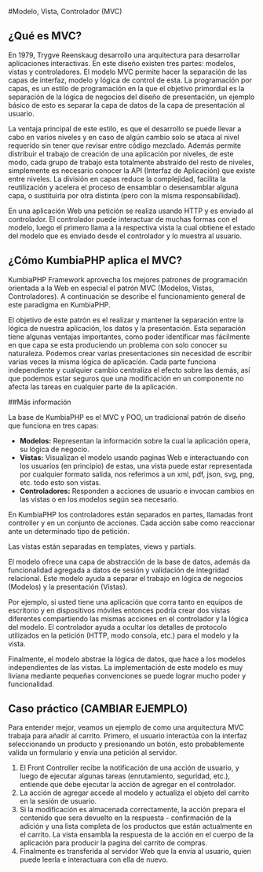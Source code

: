 #Modelo, Vista, Controlador (MVC)

## ¿Qué es MVC?

En 1979, Trygve Reenskaug desarrollo una arquitectura para desarrollar
aplicaciones interactivas. En este diseño existen tres partes: modelos,
vistas y controladores. El modelo MVC permite hacer la separación de las capas
de interfaz, modelo y lógica de control de esta. La programación por capas, es
un estilo de programación en la que el objetivo primordial es la separación de
la lógica de negocios del diseño de presentación, un ejemplo básico de esto es
separar la capa de datos de la capa de presentación al usuario.

La ventaja principal de este estilo, es que el desarrollo se puede llevar a
cabo en varios niveles y en caso de algún cambio solo se ataca al nivel
requerido sin tener que revisar entre código mezclado. Además permite
distribuir el trabajo de creación de una aplicación por niveles, de este modo,
cada grupo de trabajo esta totalmente abstraído del resto de niveles,
simplemente es necesario conocer la API (Interfaz de Aplicación) que existe
entre niveles. La división en capas reduce la complejidad, facilita la
reutilización y acelera el proceso de ensamblar o desensamblar alguna capa, o
sustituirla por otra distinta (pero con la misma responsabilidad).

En una aplicación Web una petición se realiza usando HTTP y es enviado al
controlador. El controlador puede interactuar de muchas formas con el modelo,
luego el primero llama a la respectiva vista la cual obtiene el estado del
modelo que es enviado desde el controlador y lo muestra al usuario.

## ¿Cómo KumbiaPHP aplica el MVC?

KumbiaPHP Framework aprovecha los mejores patrones de programación orientada a
la Web en especial el patrón MVC (Modelos, Vistas, Controladores). A
continuación se describe el funcionamiento general de este paradigma en
KumbiaPHP.

El objetivo de este patrón es el realizar y mantener la separación entre la
lógica de nuestra aplicación, los datos y la presentación. Esta separación
tiene algunas ventajas importantes, como poder identificar mas fácilmente en
que capa se esta produciendo un problema con solo conocer su naturaleza.
Podemos crear varias presentaciones sin necesidad de escribir varias veces la
misma lógica de aplicación. Cada parte funciona independiente y cualquier
cambio centraliza el efecto sobre las demás, así que podemos estar seguros que
una modificación en un componente no afecta las tareas en cualquier parte
de la aplicación.

##Más información

La base de KumbiaPHP es el MVC y POO, un tradicional patrón de diseño que
funciona en tres capas:

- **Modelos:**  Representan la información sobre la cual la aplicación opera, su lógica de negocio.
- **Vistas:**  Visualizan el modelo usando paginas Web e interactuando con los usuarios (en principio) de estas, una vista puede estar representada por cualquier formato salida, nos referimos a un xml, pdf, json, svg, png, etc. todo esto son vistas.
- **Controladores:**  Responden a acciones de usuario e invocan cambios en las vistas o en los modelos según sea necesario.

En KumbiaPHP los controladores están separados en partes, llamadas front
controller y en un conjunto de acciones. Cada acción sabe como reaccionar ante
un determinado tipo de petición.

Las vistas están separadas en templates, views y partials.

El modelo ofrece una capa de abstracción de la base de datos, además da
funcionalidad agregada a datos de sesión y validación de integridad
relacional. Este modelo ayuda a separar el trabajo en lógica de negocios
(Modelos) y la presentación (Vistas).

Por ejemplo, si usted tiene una aplicación que corra tanto en equipos de
escritorio y en dispositivos móviles entonces podría crear dos vistas
diferentes compartiendo las mismas acciones en el controlador y la lógica del
modelo. El controlador ayuda a ocultar los detalles de protocolo utilizados en
la petición (HTTP, modo consola, etc.) para el modelo y la vista.

Finalmente, el modelo abstrae la lógica de datos, que hace a los modelos
independientes de las vistas. La implementación de este modelo es muy liviana
mediante pequeñas convenciones se puede lograr mucho poder y funcionalidad.

## Caso práctico (CAMBIAR EJEMPLO)

Para entender mejor, veamos un ejemplo de como una arquitectura MVC trabaja
para añadir al carrito. Primero, el usuario interactúa con la interfaz
seleccionando un producto y presionando un botón, esto probablemente valida un
formulario y envía una petición al servidor.

  1. El Front Controller recibe la notificación de una acción de usuario, y luego de ejecutar algunas tareas (enrutamiento, seguridad, etc.), entiende que debe ejecutar la acción de agregar en el controlador.
  2. La acción de agregar accede al modelo y actualiza el objeto del carrito en la sesión de usuario.
  3. Si la modificación es almacenada correctamente, la acción prepara el contenido que sera devuelto en la respuesta - confirmación de la adición y una lista completa de los productos que están actualmente en el carrito. La vista ensambla la respuesta de la acción en el cuerpo de la aplicación para producir la pagina del carrito de compras.
  4. Finalmente es transferida al servidor Web que la envía al usuario, quien puede leerla e interactuara con ella de nuevo.

